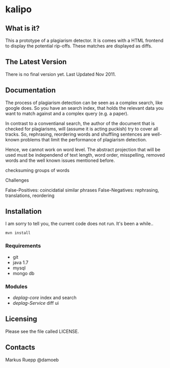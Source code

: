 kalipo
==========================

What is it?
-----------

This a prototype of a plagiarism detector.  It is comes with a HTML frontend to display the potential rip-offs. These matches are displayed as diffs. 

The Latest Version
------------------
There is no final version yet. Last Updated Nov 2011.


Documentation
------------
The process of plagiarism detection can be seen as a complex search, like google does. So you have an search index, that holds the relevant data you want to match against and a complex query (e.g. a paper). 

In contrast to a conventianal search, the author of the document that is checked for plagiarisms, will (assume it is acting puckish) try to cover all tracks. So, rephrasing, reordering words and shuffling sentences are well-known problems that limit the performance of plagiarism detection.

Hence, we cannot work on word level. The abstract projection that will be used must be independend of text length, word order, misspelling, removed words and the well known issues mentioned before.

checksuming groups of words


Challenges

False-Positives: coincidatial similar phrases
False-Negatives: rephrasing, translations, reordering



Installation
------------
I am sorry to tell you, the current code does not run. It's been a while..

    mvn install

### Requirements
* git
* java 1.7
* mysql
* mongo db

### Modules
* *deplag-core* index and search
* *deplag-Service* diff ui


Licensing
------------

Please see the file called LICENSE.

Contacts
--------
Markus Ruepp @damoeb
